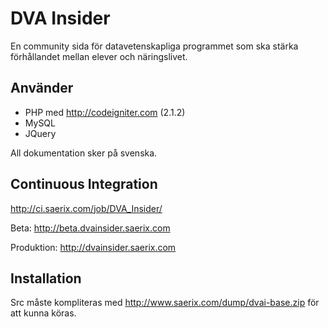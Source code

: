 DVA Insider
===================
En community sida för datavetenskapliga programmet som ska stärka förhållandet mellan elever och näringslivet.

Använder
--------------------
* PHP med http://codeigniter.com (2.1.2)
* MySQL
* JQuery

All dokumentation sker på svenska.

Continuous Integration
--------------------
http://ci.saerix.com/job/DVA_Insider/

Beta: http://beta.dvainsider.saerix.com

Produktion: http://dvainsider.saerix.com

Installation
--------------------
Src måste kompliteras med http://www.saerix.com/dump/dvai-base.zip för att kunna köras.
